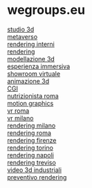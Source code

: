 # wegroups.eu
<a href="https://www.wegroups.eu">studio 3d</a><br>
<a href="https://www.wegroups.eu/metaverso">metaverso</a><br>
<a href="https://www.wegroups.eu/rendering-interni">rendering interni</a><br>
<a href="https://www.wegroups.eu/servizio-rendering-3d">rendering</a><br>
<a href="https://www.wegroups.eu/modellazione-3d">modellazione 3d</a><br>
<a href="https://www.wegroups.eu/esperienze-immersive">esperienza immersiva</a><br>
<a href="https://www.wegroups.eu/showroom-virtuale">showroom virtuale</a><br>
<a href="https://www.wegroups.eu/animazioni-3d" title="video 3d" >animazione 3d</a><br>
<a href="https://www.wegroups.eu/cose-la-cgi" title="cgi" >CGI</a><br>
<a href="https://www.dietistafaffini.it/nutrizionista-roma" title="nutrizionista roma"> nutrizionista roma</a><br>
<a href="https://www.wegroups.eu/motion-graphics" title="motion graphics" >motion graphics</a><br>
<a href="https://www.wegroups.eu/vr-roma" title="vr roma" >vr roma</a><br>
<a href="https://www.wegroups.eu/vr-milano" title="vr milano" >vr milano</a><br>
<a href="https://www.wegroups.eu/rendering-milano" title="rendering milano" >rendering milano</a><br>
<a href="https://www.wegroups.eu/rendering-roma" title="rendering roma" >rendering roma</a><br>
<a href="https://www.wegroups.eu/rendering-firenze" title="rendering firenze" >rendering firenze</a><br>
<a href="https://www.wegroups.eu/rendering-torino" title="rendering torino" >rendering torino</a><br>
<a href="https://www.wegroups.eu/rendering-napoli" title="rendering napoli" >rendering napoli</a><br>
<a href="https://www.wegroups.eu/rendering-treviso" title="rendering treviso" >rendering treviso</a><br>
<a href="https://www.wegroups.eu/video-3d-industriali" title="video 3d industriali" >video 3d industriali</a><br>
<a href="https://www.wegroups.eu/listino-prezzi">preventivo rendering</a><br>








